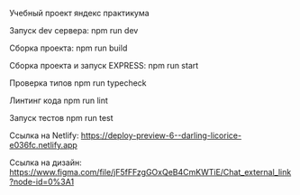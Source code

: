Учебный проект яндекс практикума

Запуск dev сервера:
npm run dev

Сборка проекта:
npm run build

Сборка проекта и запуск EXPRESS:
npm run start

Проверка типов
npm run typecheck

Линтинг кода
npm run lint

Запуск тестов
npm run test

Ссылка на Netlify:
https://deploy-preview-6--darling-licorice-e036fc.netlify.app

Ссылка на дизайн:
https://www.figma.com/file/jF5fFFzgGOxQeB4CmKWTiE/Chat_external_link?node-id=0%3A1
